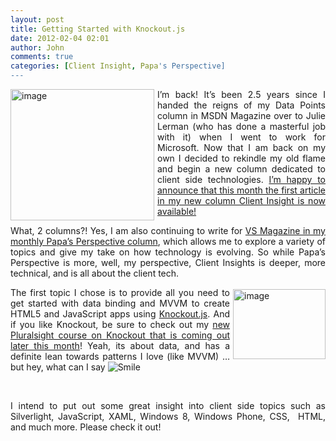 ```yaml
---
layout: post
title: Getting Started with Knockout.js
date: 2012-02-04 02:01
author: John
comments: true
categories: [Client Insight, Papa's Perspective]
---
```

<p align="justify"><a href="http://jpapa.me/clientIn1202"><img style="background-image: none; border-bottom: 0px; border-left: 0px; margin: 0px 5px 5px 0px; padding-left: 0px; padding-right: 0px; display: inline; float: left; border-top: 0px; border-right: 0px; padding-top: 0px" title="image" border="0" alt="image" align="left" src="/wp-content/uploads/media/Windows-Live-Writer/Getting-Started-with-Knockout.js_1238B/image_3.png" width="230" height="210"></a>I’m back! It’s been 2.5 years since I handed the reigns of my Data Points column in MSDN Magazine over to Julie Lerman (who has done a masterful job with it) when I went to work for Microsoft. Now that I am back on my own I decided to rekindle my old flame and begin a new column dedicated to client side technologies. <a href="http://jpapa.me/clientIn1202">I’m happy to announce that this month the first article in my new column Client Insight is now available!</a></p> <p align="justify">What, 2 columns?! Yes, I am also continuing to write for <a href="http://visualstudiomagazine.com/Articles/List/Papas-Perspective.aspx">VS Magazine in my monthly Papa’s Perspective column</a>, which allows me to explore a variety of topics and give my take on how technology is evolving. So while Papa’s Perspective is more, well, my perspective, Client Insights is deeper, more technical, and is all about the client tech.</p> <p align="justify">The first topic I chose is to provide all y<a href="/wp-content/uploads/media/Windows-Live-Writer/Getting-Started-with-Knockout.js_1238B/image_5.png"><img style="background-image: none; border-bottom: 0px; border-left: 0px; margin: 3px 0px 3px 5px; padding-left: 0px; padding-right: 0px; display: inline; float: right; border-top: 0px; border-right: 0px; padding-top: 0px" title="image" border="0" alt="image" align="right" src="/wp-content/uploads/media/Windows-Live-Writer/Getting-Started-with-Knockout.js_1238B/image_thumb_1.png" width="148" height="112"></a>ou need to get started with data binding and MVVM to create HTML5 and JavaScript apps using <a href="http://www.knockoutjs.com">Knockout.js</a>. And if you like Knockout, be sure to check out my <a href="http://www.pluralsight-training.net/microsoft/Authors/Details?handle=john-papa">new Pluralsight course on Knockout that is coming out later this month</a>! Yeah, its about data, and has a definite lean towards patterns I love (like MVVM) … but hey, what can I say <img style="border-bottom-style: none; border-left-style: none; border-top-style: none; border-right-style: none" class="wlEmoticon wlEmoticon-smile" alt="Smile" src="/wp-content/uploads/media/Windows-Live-Writer/Getting-Started-with-Knockout.js_1238B/wlEmoticon-smile_2.png"></p> <p align="justify">&nbsp;</p> <p align="justify">I intend to put out some great insight into client side topics such as Silverlight, JavaScript, XAML, Windows 8, Windows Phone, CSS,&nbsp; HTML, and much more. Please check it out!</p>

